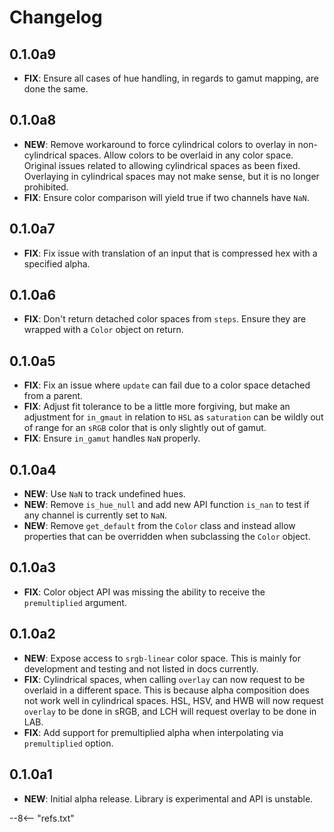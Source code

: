 # Changelog

## 0.1.0a9

- **FIX**: Ensure all cases of hue handling, in regards to gamut mapping, are done the same.

## 0.1.0a8

- **NEW**: Remove workaround to force cylindrical colors to overlay in non-cylindrical spaces. Allow colors to be
  overlaid in any color space. Original issues related to allowing cylindrical spaces as been fixed. Overlaying in
  cylindrical spaces may not make sense, but it is no longer prohibited.
- **FIX**: Ensure color comparison will yield true if two channels have `NaN`.

## 0.1.0a7

- **FIX**: Fix issue with translation of an input that is compressed hex with a specified alpha.

## 0.1.0a6

- **FIX**: Don't return detached color spaces from `steps`. Ensure they are wrapped with a `Color` object on return.

## 0.1.0a5

- **FIX**: Fix an issue where `update` can fail due to a color space detached from a parent.
- **FIX**: Adjust fit tolerance to be a little more forgiving, but make an adjustment for `in_gmaut` in relation to
  `HSL` as `saturation` can be wildly out of range for an `sRGB` color that is only slightly out of gamut.
- **FIX**: Ensure `in_gamut` handles `NaN` properly.

## 0.1.0a4

- **NEW**: Use `NaN` to track undefined hues.
- **NEW**: Remove `is_hue_null` and add new API function `is_nan` to test if any channel is currently set to `NaN`.
- **NEW**: Remove `get_default` from the `Color` class and instead allow properties that can be overridden when
  subclassing the `Color` object.

## 0.1.0a3

- **FIX**: Color object API was missing the ability to receive the `premultiplied` argument.

## 0.1.0a2

- **NEW**: Expose access to `srgb-linear` color space. This is mainly for development and testing and not listed in docs
  currently.
- **FIX**: Cylindrical spaces, when calling `overlay` can now request to be overlaid in a different space. This is
  because alpha composition does not work well in cylindrical spaces. HSL, HSV, and HWB will now request `overlay` to be
  done in sRGB, and LCH will request overlay to be done in LAB.
- **FIX**: Add support for premultiplied alpha when interpolating via `premultiplied` option.

## 0.1.0a1

- **NEW**: Initial alpha release. Library is experimental and API is unstable.

--8<-- "refs.txt"
